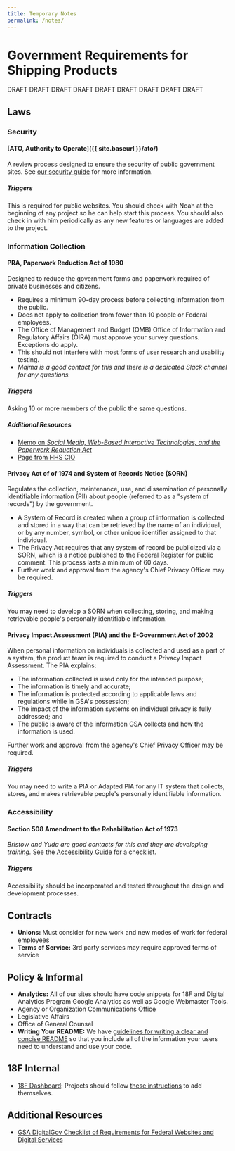 ```yaml
---
title: Temporary Notes
permalink: /notes/
---
```


# Government Requirements for Shipping Products

DRAFT DRAFT DRAFT DRAFT DRAFT DRAFT DRAFT DRAFT DRAFT

## Laws

### Security

#### [ATO, Authority to Operate]({{ site.baseurl }}/ato/)

A review process designed to ensure the security of public government sites. See [our security guide](https://18f.gsa.gov/hub/standards/security/) for more information.

##### Triggers

This is required for public websites. You should check with Noah at the beginning of any project so he can help start this process. You should also check in with him periodically as any new features or languages are added to the project.

### Information Collection

#### PRA, Paperwork Reduction Act of 1980

Designed to reduce the government forms and paperwork required of private businesses and citizens.

* Requires a minimum 90-day process before collecting information from the public.
* Does not apply to collection from fewer than 10 people or Federal employees.
* The Office of Management and Budget (OMB) Office of Information and Regulatory Affairs (OIRA) must approve your survey questions. Exceptions do apply.
* This should not interfere with most forms of user research and usability testing.
* _Majma is a good contact for this and there is a dedicated Slack channel for any questions._

##### Triggers

Asking 10 or more members of the public the same questions.

##### Additional Resources

* [Memo on _Social Media, Web-Based Interactive Technologies, and the Paperwork
Reduction Act_](https://www.whitehouse.gov/sites/default/files/omb/assets/inforeg/SocialMediaGuidance_04072010.pdf)
* [Page from HHS CIO](http://www.hhs.gov/ocio/policy/collection/index.html)

#### Privacy Act of of 1974 and System of Records Notice (SORN)

Regulates the collection, maintenance, use, and dissemination of personally identifiable information (PII) about people (referred to as a "system of records") by the government.

* A System of Record is created when a group of information is collected and stored in a way that can be retrieved by the name of an individual, or by any number, symbol, or other unique identifier assigned to that individual.
* The Privacy Act requires that any system of record be publicized via a SORN, which is a notice published to the Federal Register for public comment. This process lasts a minimum of 60 days.
* Further work and approval from the agency's Chief Privacy Officer may be required.

##### Triggers

You may need to develop a SORN when collecting, storing, and making retrievable people's personally identifiable information.

#### Privacy Impact Assessment (PIA) and the E-Government Act of 2002

When personal information on individuals is collected and used as a part of a system, the product team is required to conduct a Privacy Impact Assessment. The PIA explains:

* The information collected is used only for the intended purpose;
* The information is timely and accurate;
* The information is protected according to applicable laws and regulations while in GSA's possession;
* The impact of the information systems on individual privacy is fully addressed; and
* The public is aware of the information GSA collects and how the information is used.

Further work and approval from the agency's Chief Privacy Officer may be required.

##### Triggers

You may need to write a PIA or Adapted PIA for any IT system that collects, stores, and makes retrievable people's personally identifiable information.

### Accessibility

#### Section 508 Amendment to the Rehabilitation Act of 1973

_Bristow and Yuda are good contacts for this and they are developing training._ See the [Accessibility Guide](https://pages.18f.gov/accessibility/checklist/) for a checklist.

##### Triggers

Accessibility should be incorporated and tested throughout the design and development processes.

## Contracts

* **Unions:** Must consider for new work and new modes of work for federal employees
* **Terms of Service:** 3rd party services may require approved terms of service

## Policy & Informal

* **Analytics:** All of our sites should have code snippets for 18F and Digital Analytics Program Google Analytics as well as Google Webmaster Tools.
* Agency or Organization Communications Office
* Legislative Affairs
* Office of General Counsel
* **Writing Your README:** We have [guidelines for writing a clear and concise README](https://github.com/18F/open-source-guide) so that you include all of the information your users need to understand and use your code.

## 18F Internal

* [18F Dashboard](https://18f.gsa.gov/dashboard): Projects should follow [these instructions](https://github.com/18F/dashboard/#creating-an-entry-in-the-dashboard) to add themselves.

## Additional Resources

* [GSA DigitalGov Checklist of Requirements for Federal Websites and Digital Services](http://www.digitalgov.gov/resources/checklist-of-requirements-for-federal-digital-services/)
